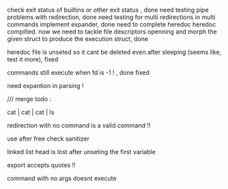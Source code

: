 check exit status of builtins or other exit status , done need testing
pipe problems with redirection, done need testing for multi redirections in multi commands
implement expander, done need to complete heredoc
heredoc compilted.
now we need to tackle file descriptors openning and morph the given struct to produce the execution struct, done


heredoc file is unseted so it cant be deleted even after sleeping (seems like, test it more), fixed

commands still execute when fd is -1 ! , done fixed

need expantion in parsing !


/// merge todo :

cat | cat | cat | ls

redirection with no command is a valid command !!


use after free check sanitizer

linked list head is lost after unseting the first variable

export accepts quotes !!

command with no args doesnt execute